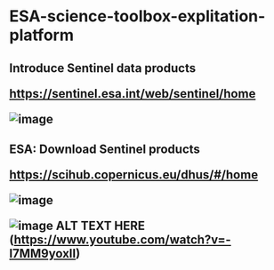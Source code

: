 # ESA-science-toolbox-explitation-platform

<h2> Introduce Sentinel data products
  
https://sentinel.esa.int/web/sentinel/home

![image](https://user-images.githubusercontent.com/45618275/50389128-d26b1a00-0760-11e9-95cb-22213e81ce61.png)

<h2>ESA: Download Sentinel products
  
https://scihub.copernicus.eu/dhus/#/home

![image](https://user-images.githubusercontent.com/45618275/50389079-e3675b80-075f-11e9-816e-3eb294a693a5.png)

![image ALT TEXT HERE](https://www.youtube.com/watch?v=-l7MM9yoxII/0.jpg)
(https://www.youtube.com/watch?v=-l7MM9yoxII)


